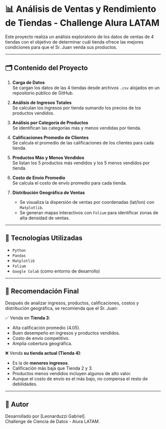 # 📊 Análisis de Ventas y Rendimiento de Tiendas - Challenge Alura LATAM

Este proyecto realiza un análisis exploratorio de los datos de ventas de 4 tiendas con el objetivo de determinar cuál tienda ofrece las mejores condiciones para que el Sr. Juan venda sus productos.

---

## 🗂️ Contenido del Proyecto

1. **Carga de Datos**  
   Se cargan los datos de las 4 tiendas desde archivos `.csv` alojados en un repositorio público de GitHub.

2. **Análisis de Ingresos Totales**  
   Se calculan los ingresos por tienda sumando los precios de los productos vendidos.

3. **Análisis por Categoría de Productos**  
   Se identifican las categorías más y menos vendidas por tienda.

4. **Calificaciones Promedio de Clientes**  
   Se calcula el promedio de las calificaciones de los clientes para cada tienda.

5. **Productos Más y Menos Vendidos**  
   Se listan los 5 productos más vendidos y los 5 menos vendidos por tienda.

6. **Costo de Envío Promedio**  
   Se calcula el costo de envío promedio para cada tienda.

7. **Distribución Geográfica de Ventas**  
   - Se visualiza la dispersión de ventas por coordenadas (lat/lon) con `Matplotlib`.
   - Se generan mapas interactivos con `Folium` para identificar zonas de alta densidad de ventas.

---

## 🔧 Tecnologías Utilizadas

- `Python`
- `Pandas`
- `Matplotlib`
- `Folium`
- `Google Colab` (como entorno de desarrollo)

---

## 📍 Recomendación Final

Después de analizar ingresos, productos, calificaciones, costos y distribución geográfica, se recomienda que el Sr. Juan:

✅ Venda en **Tienda 3**:  
- Alta calificación promedio (4.05).  
- Buen desempeño en ingresos y productos vendidos.  
- Costo de envío competitivo.  
- Amplia cobertura geográfica.

❌ Venda **su tienda actual (Tienda 4)**:  
- Es la de **menores ingresos**.  
- Calificación más baja que Tienda 2 y 3.  
- Productos menos vendidos incluyen algunos de alto valor.  
- Aunque el costo de envío es el más bajo, no compensa el resto de debilidades.

---

## 📝 Autor

Desarrollado por [Leonarduzzi Gabriel].  
Challenge de Ciencia de Datos - Alura LATAM.

